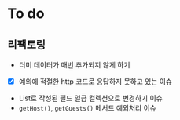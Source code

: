# To do

## 리팩토링

- 더미 데이터가 매번 추가되지 않게 하기
- [x] 예외에 적절한 http 코드로 응답하지 못하고 있는 이슈
- List로 작성된 필드 일급 컬렉션으로 변경하기 이슈
- `getHost()`, `getGuests()` 메서드 예외처리 이슈
